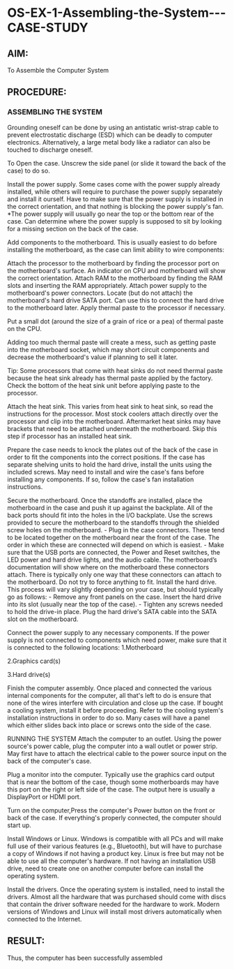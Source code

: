 # OS-EX-1-Assembling-the-System---CASE-STUDY

## AIM:
To Assemble the Computer System

## PROCEDURE:
### ASSEMBLING THE SYSTEM
Grounding oneself can be done by using an antistatic wrist-strap cable to prevent electrostatic discharge (ESD) which can be deadly to computer electronics.
Alternatively, a large metal body like a radiator can also be touched to discharge oneself.


To Open the case. Unscrew the side panel (or slide it toward the back of the case) to do so.


Install the power supply. Some cases come with the power supply already installed, while others will require to purchase the power supply separately and install it ourself. Have to make sure that the power supply is installed in the correct orientation, and that nothing is blocking the power supply's fan. *The power supply will usually go near the top or the bottom rear of the case. Can determine where the power supply is supposed to sit by looking for a missing section on the back of the case.


Add components to the motherboard. This is usually easiest to do before installing the motherboard, as the case can limit ability to wire components:

Attach the processor to the motherboard by finding the processor port on the motherboard's surface. An indicator on CPU and motherboard will show the correct orientation.
Attach RAM to the motherboard by finding the RAM slots and inserting the RAM appropriately.
Attach power supply to the motherboard's power connectors.
Locate (but do not attach) the motherboard's hard drive SATA port. Can use this to connect the hard drive to the motherboard later. 
Apply thermal paste to the processor if necessary.

Put a small dot (around the size of a grain of rice or a pea) of thermal paste on the CPU.

Adding too much thermal paste will create a mess, such as getting paste into the motherboard socket, which may short circuit components and decrease the motherboard's value if planning to sell it later.

Tip: Some processors that come with heat sinks do not need thermal paste because the heat sink already has thermal paste applied by the factory. Check the bottom of the heat sink unit before applying paste to the processor.



Attach the heat sink. This varies from heat sink to heat sink, so read the instructions for the processor.
Most stock coolers attach directly over the processor and clip into the motherboard.
Aftermarket heat sinks may have brackets that need to be attached underneath the motherboard.
Skip this step if processor has an installed heat sink.


Prepare the case needs to knock the plates out of the back of the case in order to fit the components into the correct positions.
If the case has separate shelving units to hold the hard drive, install the units using the included screws.
May need to install and wire the case's fans before installing any components. If so, follow the case's fan installation instructions.


Secure the motherboard. Once the standoffs are installed, place the motherboard in the case and push it up against the backplate. All of the back ports should fit into the holes in the I/O backplate.
Use the screws provided to secure the motherboard to the standoffs through the shielded screw holes on the motherboard. - Plug in the case connectors. These tend to be located together on the motherboard near the front of the case. The order in which these are connected will depend on which is easiest. -
Make sure that the USB ports are connected, the Power and Reset switches, the LED power and hard drive lights, and the audio cable.
The motherboard’s documentation will show where on the motherboard these connectors attach.
There is typically only one way that these connectors can attach to the motherboard. Do not try to force anything to fit.
Install the hard drive. This process will vary slightly depending on your case, but should typically go as follows: - Remove any front panels on the case.
Insert the hard drive into its slot (usually near the top of the case). -
Tighten any screws needed to hold the drive-in place.
Plug the hard drive's SATA cable into the SATA slot on the motherboard.


Connect the power supply to any necessary components. If the power supply is not connected to components which need power, make sure that it is connected to the following locations:
1.Motherboard

2.Graphics card(s)

3.Hard drive(s)


Finish the computer assembly.
Once placed and connected the various internal components for the computer, all that's left to do is ensure that none of the wires interfere with circulation and close up the case.
If bought a cooling system, install it before proceeding.
Refer to the cooling system's installation instructions in order to do so.
Many cases will have a panel which either slides back into place or screws onto the side of the case.


RUNNING THE SYSTEM
Attach the computer to an outlet. Using the power source's power cable, plug the computer into a wall outlet or power strip.
May first have to attach the electrical cable to the power source input on the back of the computer's case.


Plug a monitor into the computer. Typically use the graphics card output that is near the bottom of the case, though some motherboards may have this port on the right or left side of the case.
The output here is usually a DisplayPort or HDMI port.


Turn on the computer,Press the computer's Power button on the front or back of the case. If everything's properly connected, the computer should start up.


Install Windows or Linux. Windows is compatible with all PCs and will make full use of their various features (e.g., Bluetooth), but will have to purchase a copy of Windows if not having a product key. Linux is free but may not be able to use all the computer's hardware.
If not having an installation USB drive, need to create one on another computer before can install the operating system.


Install the drivers. Once the operating system is installed, need to install the drivers.
Almost all the hardware that was purchased should come with discs that contain the driver software needed for the hardware to work.
Modern versions of Windows and Linux will install most drivers automatically when connected to the Internet.

## RESULT:
Thus, the computer has been successfully assembled
